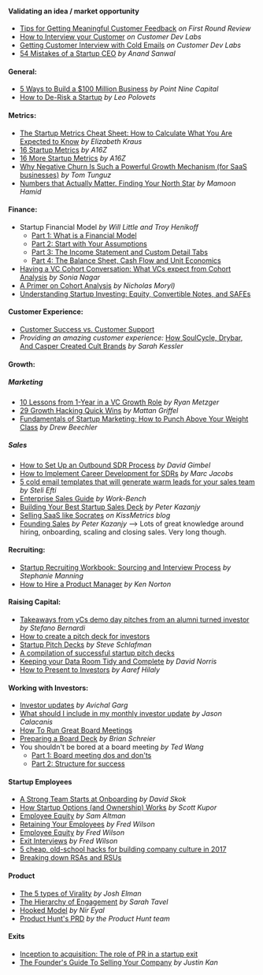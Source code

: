 #### Validating an idea / market opportunity

- [Tips for Getting Meaningful Customer Feedback](http://firstround.com/review/the-power-of-interviewing-customers-the-right-way-from-twitters-ex-vp-product/) _on First Round Review_ 
- [How to Interview your Customer](http://customerdevlabs.com/2013/11/05/how-i-interview-customers/) _on Customer Dev Labs_ 
- [Getting Customer Interview with Cold Emails](http://customerdevlabs.com/2014/02/18/how-to-send-cold-emails/) _on Customer Dev Labs_ 
- [54 Mistakes of a Startup CEO](https://www.cbinsights.com/blog/startup-ceo-screwups/) _by Anand Sanwal_

#### General:

- [5 Ways to Build a $100 Million Business](https://medium.com/point-nine-news/5-ways-to-build-a-100-million-business-c5066181bf50#.2r3jjisjp) _by Point Nine Capital_ 
- [How to De-Risk a Startup](https://codingvc.com/how-to-de-risk-a-startup) _by Leo Polovets_ 

#### Metrics:
- [The Startup Metrics Cheat Sheet: How to Calculate What You Are Expected to Know](https://blog.mergelane.com/2016/09/26/the-startup-metrics-cheat-sheet-how-to-calculate-what-you-are-expected-to-know/) _by Elizabeth Kraus_ 
- [16 Startup Metrics](http://a16z.com/2015/08/21/16-metrics/) _by A16Z_ 
- [16 More Startup Metrics](http://a16z.com/2015/09/23/16-more-metrics/) _by A16Z_ 
- [Why Negative Churn Is Such a Powerful Growth Mechanism (for SaaS businesses)](http://tomtunguz.com/negative-churn/) _by Tom Tunguz_
- [Numbers that Actually Matter. Finding Your North Star](https://www.slideshare.net/03133938319/numbers-that-actually-matter-finding-your-north-star) _by Mamoon Hamid_

#### Finance:
- Startup Financial Model _by Will Little and Troy Henikoff_
  - [Part 1: What is a Financial Model](http://www.techstars.com/content/accelerators/chicago/startup-financial-modeling-part-1-financial-model/)
  - [Part 2: Start with Your Assumptions](http://www.techstars.com/content/accelerators/startup-financial-modeling-part-2-start-assumptions/)
  - [Part 3: The Income Statement and Custom Detail Tabs](http://www.techstars.com/content/accelerators/startup-financial-modeling-part-3-income-statement-custom-detail-tabs/)
  - [Part 4: The Balance Sheet, Cash Flow and Unit Economics](http://www.techstars.com/content/uncategorized/startup-financial-modeling-part-4-balance-sheet-cash-flow-unit-economics/)
- [Having a VC Cohort Conversation: What VCs expect from Cohort Analysis](https://medium.com/midwest-vc-musings/having-a-vc-cohort-conversation-what-vcs-expect-from-cohort-analysis-452eec36bb07#.w1r5guodw) _by Sonia Nagar_
- [A Primer on Cohort Analysis](http://www.khoslaventures.com/a-primer-on-cohort-analysis) _by Nicholas Moryl)_
- [Understanding Startup Investing: Equity, Convertible Notes, and SAFEs](https://fundersclub.com/learn/guides/understanding-startup-investments/)

#### Customer Experience:
- [Customer Success vs. Customer Support](http://blog.drift.com/customer-success-metrics)
- _Providing an amazing customer experience:_ [How SoulCycle, Drybar, And Casper Created Cult Brands](https://www.fastcompany.com/3065284/the-fast-company-innovation-festival/how-soulcycle-drybar-and-casper-created-cult-brands) _by Sarah Kessler_

#### Growth: 
##### Marketing
- [10 Lessons from 1-Year in a VC Growth Role](https://medium.com/madrona-venture-group/10-lessons-from-1-year-in-a-vc-growth-role-29f50665aa18/) _by Ryan Metzger_
- [29 Growth Hacking Quick Wins](http://www.slideshare.net/mattangriffel/29-growth-hacking-quick-wins/150) _by Mattan Griffel_
- [Fundamentals of Startup Marketing: How to Punch Above Your Weight Class](http://labs.openviewpartners.com/fundamentals-of-startup-marketing/) _by Drew Beechler_

##### Sales
- [How to Set Up an Outbound SDR Process](http://blog.closeriq.com/2016/10/outbound-sdr-process/) _by David Gimbel_
- [How to Implement Career Development for SDRs](http://blog.closeriq.com/2016/08/sdr-career-development/) _by Marc Jacobs_
- [5 cold email templates that will generate warm leads for your sales team](http://blog.close.io/5-cold-email-templates-that-will-generate-warm-leads-for-your-sales-team) _by Steli Efti_
- [Enterprise Sales Guide](http://www.enterprisesales.nyc/) _by Work-Bench_
- [Building Your Best Startup Sales Deck](http://firstround.com/review/building-your-best-sales-deck-starts-here/) _by Peter Kazanjy_
- [Selling SaaS like Socrates](https://blog.kissmetrics.com/selling-saas-like-socrates/) _on KissMetrics blog_
- [Founding Sales](https://docs.google.com/document/d/1ZHCSm5yUAGhdpDH9VFTPS271LZ-RgF3YHkvZQePxGnM/edit) _by Peter Kazanjy_ —> Lots of great knowledge around hiring, onboarding, scaling and closing sales. Very long though. 

#### Recruiting:
- [Startup Recruiting Workbook: Sourcing and Interview Process](http://www.work-bench.com/blog/2016/09/21/startup-recruiting-workbook-sourcing-and-interviewing-process/) _by Stephanie Manning_
- [How to Hire a Product Manager](https://www.kennorton.com/essays/productmanager.html) _by Ken Norton_

#### Raising Capital:
- [Takeaways from yCs demo day pitches from an alumni turned investor](https://medium.com/@stefanobernardi/takeaways-from-ycs-demo-day-pitches-from-an-alumni-turned-investor-292af1c03540#.t30v1rozu) _by Stefano Bernardi_
- [How to create a pitch deck for investors](https://www.marsdd.com/mars-library/how-to-create-a-pitch-deck-for-investors/)
- [Startup Pitch Decks](https://www.slideshare.net/schlaf/startup-pitch-decks) _by Steve Schlafman_
- [A compilation of successful startup pitch decks](http://bestpitchdecks.com/)
- [Keeping your Data Room Tidy and Complete](http://norrisnode.com/the-basics-keeping-your-data-room-tidy-and-complete/) _by David Norris_
- [How to Present to Investors](https://www.sequoiacap.com/article/how-to-present-to-investors) _by Aaref Hilaly_

#### Working with Investors:
- [Investor updates](https://avichal.wordpress.com/2016/10/25/investor-updates/) _by Avichal Garg_
- [What should I include in my monthly investor update](http://calacanis.com/2015/01/24/what-should-i-include-in-my-monthly-investment-update/) _by Jason Calacanis_
- [How To Run Great Board Meetings](https://medium.com/kima-ventures/how-to-run-your-board-meetings-30b613668b21#.23bjm678h)
- [Preparing a Board Deck](https://www.sequoiacap.com/article/preparing-a-board-deck/) _by Brian Schreier_
- You shouldn't be bored at a board meeting _by Ted Wang_
  - [Part 1: Board meeting dos and don'ts](https://pando.com/2013/02/27/you-shouldnt-be-bored-at-a-board-meeting-pt-1-board-meeting-dos-and-donts/)
  - [Part 2: Structure for success](https://pando.com/2013/03/01/you-shouldnt-be-bored-at-a-board-meeting-pt-2-structure-for-success/)

#### Startup Employees
- [A Strong Team Starts at Onboarding](http://www.forentrepreneurs.com/onboarding/) _by David Skok_
- [How Startup Options (and Ownership) Works](http://a16z.com/2016/08/24/options-ownership/) _by Scott Kupor_
- [Employee Equity](http://blog.samaltman.com/employee-equity) _by Sam Altman_ 
- [Retaining Your Employees](http://avc.com/2012/06/mba-mondays-retaining-your-employees/) _by Fred Wilson_
- [Employee Equity](http://avc.com/2013/11/employee-equity/) _by Fred Wilson_
- [Exit Interviews](http://avc.com/2013/09/exit-interviews/) _by Fred Wilson_
- [5 cheap, old-school hacks for building company culture in 2017](https://medium.com/@invoker/5-cheap-old-school-hacks-for-building-company-culture-in-2017-83cc7e6f43e8)
- [Breaking down RSAs and RSUs](https://medium.com/eshares-blog/breaking-down-rsas-and-rsus-59627b3e273d#.79h62ag5r)

#### Product
- [The 5 types of Virality](https://news.greylock.com/tl-dr-the-five-types-of-virality-2a4c9292c4cc#.spng23hcl) _by Josh Elman_
- [The Hierarchy of Engagement](http://www.slideshare.net/greylockpartners/the-hierarchy-of-engagement/) _by Sarah Tavel_
- [Hooked Model](http://www.slideshare.net/nireyal/hooked-model) _by Nir Eyal_
- [Product Hunt's PRD](https://docs.google.com/document/d/1yrU5F6Gxhkfma91wf_IbZfexw8_fahbGQLW3EvwdfQI/edit#) _by the Product Hunt team_ 
#### Exits
- [Inception to acquisition: The role of PR in a startup exit](https://thenextweb.com/insider/2016/03/08/inception-acquisition-role-pr-startup-exit/#.tnw_MSU8bqD8)
- [The Founder's Guide To Selling Your Company](https://justinkan.com/the-founders-guide-to-selling-your-company-a1b2025c9481#.axvqx6f8s) _by Justin Kan_